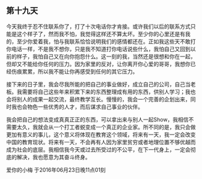 ## 第十九天

今天我终于忍不住联系你了，打了十次电话你才肯接。或许我们以后的联系方式只能是这个样子了，然而我不怕，我觉得这样还不算太坏。至少你的心里还是有我的，至少你爱着我，怕与我联系恰恰说明我们的感情都还在。正如我这些天不敢打你电话一样，不是我不想你，只是我不知道打你电话说些什么，我怕自己又回到以前的样子，我怕自己又在向你抱怨什么。这一刻的我，当然还是很想和你在一起，但却又不能给你任何的压力。因为家里的反对，让你离开你心爱的哥哥，我想你已经伤痕累累，所以我不能让你再感受到任何的其它压力。

接下来的日子里，我会尽我所能的把自己的事业做好，成立自己的公司，自己当老板。我需要将自己这些年来积累下来的东西整理成有用的东西，供别人学习；我也会将别人的成果一起交流，最终教学互长。慢慢的，我会一个完善的企划出来，同时我也会物色一些优秀的人才，而后谋求自己事业的伙伴。

我会把自己的想法变成真真正正的东西，可以拿出来与别人一起Show，我相信不需要太久，我就会从一个打工者蜕变成一个真正的企业家。所不同的是，我只会做更加有意义的事儿，这个意义将体现在教育这个领域，将来有一天，我一定会改变中国的教育现状。将来有一天，不会再有人因为家里贫穷或者地理位置不够优越而成为社会的底层。我相信我今天或过去所受过的不公平，在下一代身上，一定会彻底的解决，我也愿意为其奋斗终身。

爱你的小梅
于2016年06月23日晚11点01刻
